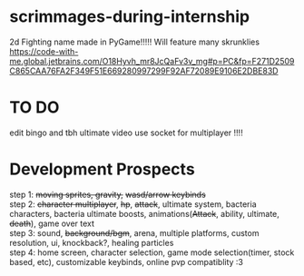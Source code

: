 # scrimmages-during-internship
2d Fighting name made in PyGame!!!!!
Will feature many skrunklies
https://code-with-me.global.jetbrains.com/O18Hyvh_mr8JcQaFv3v_mg#p=PC&fp=F271D2509C865CAA76FA2F349F51E669280997299F92AF72089E9106E2DBE83D
# TO DO
edit bingo and tbh ultimate video 
use socket for multiplayer !!!!  




# Development Prospects
step 1: ~~moving sprites, gravity,~~ ~~wasd/arrow keybinds~~  
step 2: ~~character multiplayer~~, ~~hp~~, ~~attack~~, ultimate system, bacteria characters, bacteria ultimate boosts, animations(~~Attack~~, ability, ultimate, ~~death~~), game over text  
step 3: sound, ~~background/bgm~~, arena, multiple platforms, custom resolution, ui, knockback?, healing particles  
step 4: home screen, character selection, game mode selection(timer, stock based, etc), customizable keybinds, online pvp compatiblity :3
